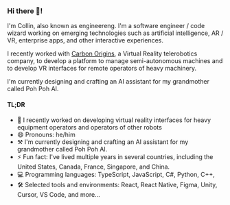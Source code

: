 ### Hi there 👋! 

I'm Collin, also known as engineereng. I'm a software engineer / code wizard working on emerging technologies such as artificial intelligence, AR / VR, enterprise apps, and other interactive experiences.

I recently worked with [Carbon Origins](https://www.linkedin.com/company/carbon-origins/), a Virtual Reality telerobotics company, to develop a platform to manage semi-autonomous machines and to develop VR interfaces for remote operators of heavy machinery.

I'm currently designing and crafting an AI assistant for my grandmother called Poh Poh AI.

#### TL;DR
- 🔭 I recently worked on developing virtual reality interfaces for heavy equipment operators and operators of other robots
- 😄 Pronouns: he/him
- ⚒️ I'm currently designing and crafting an AI assistant for my grandmother called Poh Poh AI.
- ⚡ Fun fact: I've lived multiple years in several countries, including the United States, Canada, France, Singapore, and China.
- 💻 Programming languages: TypeScript, JavaScript, C#, Python, C++, 
- 🛠️ Selected tools and environments: React, React Native, Figma, Unity, Cursor, VS Code, and more...
